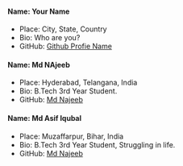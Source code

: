 #### Name: Your Name
 - Place: City, State, Country
 - Bio: Who are you?
 - GitHub: [Github Profie Name](https://github.com/username)


#### Name: Md NAjeeb
- Place: Hyderabad, Telangana, India
- Bio: B.Tech 3rd Year Student.
- GitHub: [Md Najeeb](https://github.com/najeebdev98)


#### Name: Md Asif Iqubal
- Place: Muzaffarpur, Bihar, India
- Bio: B.Tech 3rd Year Student, Struggling in life.
- GitHub: [Md Najeeb](https://github.com/iqubal0612)
